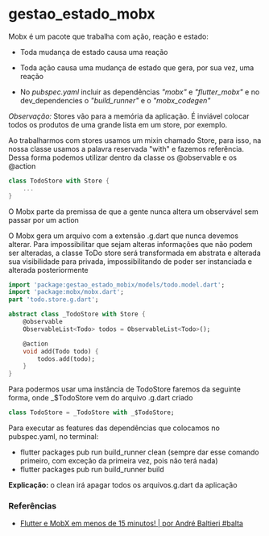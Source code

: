 # gestao_estado_mobx

Mobx é um pacote que trabalha com ação, reação e estado:
- Toda mudança de estado causa uma reação
- Toda ação causa uma mudança de estado que gera, por sua vez, uma reação

- No *pubspec.yaml* incluir as dependências *"mobx"* e *"flutter_mobx"* e no dev_dependencies o *"build_runner"* e o *"mobx_codegen"*

*Observação:* Stores vão para a memória da aplicação. É inviável colocar todos os produtos de uma grande lista em um store, por exemplo.

Ao trabalharmos com stores usamos um mixin chamado Store, para isso, na nossa classe usamos a palavra reservada "with" e fazemos referência. Dessa forma podemos utilizar dentro da classe os @observable e os @action

```dart
class TodoStore with Store {
    ...
}
```

O Mobx parte da premissa de que a gente nunca altera um observável sem passar por um action

O Mobx gera um arquivo com a extensão .g.dart que nunca devemos alterar. Para impossibilitar que sejam alteras informações que não podem ser alteradas, a classe ToDo store será transformada em abstrata e alterada sua visibilidade para privada, impossibilitando de poder ser instanciada e alterada posteriormente

```dart
import 'package:gestao_estado_mobix/models/todo.model.dart';
import 'package:mobx/mobx.dart';
part 'todo.store.g.dart';

abstract class _TodoStore with Store {
    @observable
    ObservableList<Todo> todos = ObservableList<Todo>();

    @action
    void add(Todo todo) {
        todos.add(todo);
    }
}
```

Para podermos usar uma instância de TodoStore faremos da seguinte forma, onde _$TodoStore vem do arquivo .g.dart criado

```dart
class TodoStore = _TodoStore with _$TodoStore;
```

Para executar as features das dependências que colocamos no pubspec.yaml, no terminal:
- flutter packages pub run build_runner clean (sempre dar esse comando primeiro, com exceção da primeira vez, pois não terá nada)
- flutter packages pub run build_runner build

**Explicação:** o clean irá apagar todos os arquivos.g.dart da aplicação

### Referências

- [Flutter e MobX em menos de 15 minutos! | por André Baltieri #balta](https://www.youtube.com/watch?v=EwrhsoyK0u4)